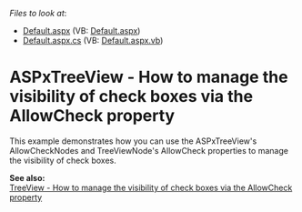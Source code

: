 <!-- default file list -->
*Files to look at*:

* [Default.aspx](./CS/WebSite/Default.aspx) (VB: [Default.aspx](./VB/WebSite/Default.aspx))
* [Default.aspx.cs](./CS/WebSite/Default.aspx.cs) (VB: [Default.aspx.vb](./VB/WebSite/Default.aspx.vb))
<!-- default file list end -->
# ASPxTreeView - How to manage the visibility of check boxes via the AllowCheck property


<p>This example demonstrates how you can use the ASPxTreeView's AllowCheckNodes and TreeViewNode's AllowCheck properties to manage the visibility of check boxes.</p><p><strong>See also:</strong><strong><br />
</strong><a href="https://www.devexpress.com/Support/Center/p/E20061">TreeView - How to manage the visibility of check boxes via the AllowCheck property</a></p>

<br/>


